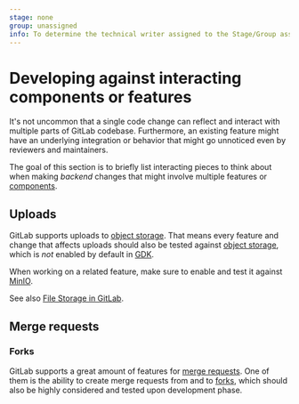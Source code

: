 ```yaml
---
stage: none
group: unassigned
info: To determine the technical writer assigned to the Stage/Group associated with this page, see https://about.gitlab.com/handbook/engineering/ux/technical-writing/#assignments
---
```


# Developing against interacting components or features

It's not uncommon that a single code change can reflect and interact with multiple parts of GitLab
codebase. Furthermore, an existing feature might have an underlying integration or behavior that
might go unnoticed even by reviewers and maintainers.

The goal of this section is to briefly list interacting pieces to think about
when making _backend_ changes that might involve multiple features or [components](architecture.md#components).

## Uploads

GitLab supports uploads to [object storage](https://docs.gitlab.com/charts/advanced/external-object-storage/). That means every feature and
change that affects uploads should also be tested against [object storage](https://docs.gitlab.com/charts/advanced/external-object-storage/),
which is _not_ enabled by default in [GDK](https://gitlab.com/gitlab-org/gitlab-development-kit).

When working on a related feature, make sure to enable and test it
against [MinIO](https://gitlab.com/gitlab-org/gitlab-development-kit/blob/main/doc/howto/object_storage.md).

See also [File Storage in GitLab](file_storage.md).

## Merge requests

### Forks

GitLab supports a great amount of features for [merge requests](../user/project/merge_requests/index.md). One
of them is the ability to create merge requests from and to [forks](../user/project/working_with_projects.md#fork-a-project),
which should also be highly considered and tested upon development phase.
